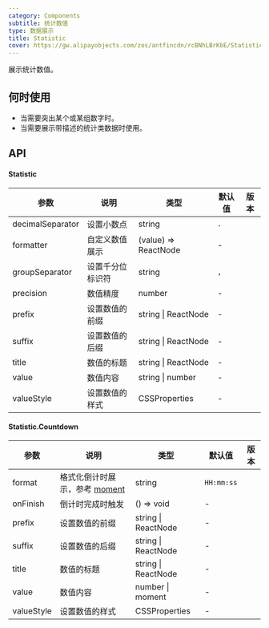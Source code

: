 ```yaml
---
category: Components
subtitle: 统计数值
type: 数据展示
title: Statistic
cover: https://gw.alipayobjects.com/zos/antfincdn/rcBNhLBrKbE/Statistic.svg
---
```


展示统计数值。

## 何时使用

- 当需要突出某个或某组数字时。
- 当需要展示带描述的统计类数据时使用。

## API

#### Statistic

| 参数             | 说明             | 类型                 | 默认值 | 版本 |
| ---------------- | ---------------- | -------------------- | ------ | ---- |
| decimalSeparator | 设置小数点       | string               | `.`    |      |
| formatter        | 自定义数值展示   | (value) => ReactNode | -      |      |
| groupSeparator   | 设置千分位标识符 | string               | `,`    |      |
| precision        | 数值精度         | number               | -      |      |
| prefix           | 设置数值的前缀   | string \| ReactNode  | -      |      |
| suffix           | 设置数值的后缀   | string \| ReactNode  | -      |      |
| title            | 数值的标题       | string \| ReactNode  | -      |      |
| value            | 数值内容         | string \| number     | -      |      |
| valueStyle       | 设置数值的样式   | CSSProperties        | -      |      |

#### Statistic.Countdown

| 参数 | 说明 | 类型 | 默认值 | 版本 |
| --- | --- | --- | --- | --- |
| format | 格式化倒计时展示，参考 [moment](http://momentjs.com/) | string | `HH:mm:ss` |  |
| onFinish | 倒计时完成时触发 | () => void | - |  |
| prefix | 设置数值的前缀 | string \| ReactNode | - |  |
| suffix | 设置数值的后缀 | string \| ReactNode | - |  |
| title | 数值的标题 | string \| ReactNode | - |  |
| value | 数值内容 | number \| moment | - |  |
| valueStyle | 设置数值的样式 | CSSProperties | - |  |
